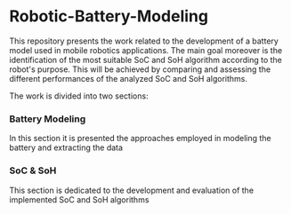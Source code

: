 # Robotic-Battery-Modeling

This repository presents the work related to the development of a battery model used in mobile robotics applications. The main goal moreover is the identification of the most suitable SoC and SoH algorithm according to the robot's purpose. This will be achieved by comparing and assessing the different performances of the analyzed SoC and SoH algorithms. 

The work is divided into two sections: 


### Battery Modeling 

In this section it is presented the approaches employed in modeling the battery and extracting the data 

### SoC & SoH 

This section is dedicated to the development and evaluation of the implemented SoC and SoH algorithms 
